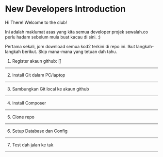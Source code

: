 New Developers Introduction
===

Hi There! Welcome to the club!

Ini adalah maklumat asas yang kita semua developer projek sewalah.co perlu hadam sebelum mula buat kacau di sini. :)

Pertama sekali, jom download semua kod2 terkini di repo ini. Ikut langkah-langkah berikut. Skip mana-mana yang tetuan dah tahu.

1. Register akaun github: []
---

2. Install Git dalam PC/laptop
---

3. Sambungkan Git local ke akaun github
---

4. Install Composer
---

5. Clone repo
---

6. Setup Database dan Config
---

7. Test dah jalan ke tak
---